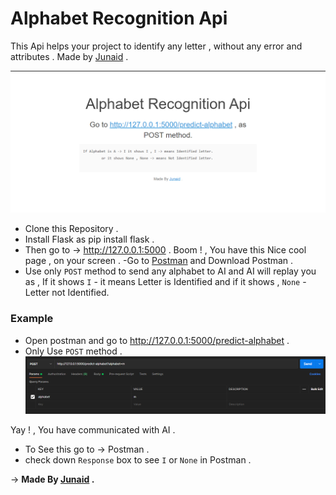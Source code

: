 # Alphabet Recognition Api

This Api helps your project to identify any letter , without any error and attributes . Made by [Junaid](https://abujuni.dev) .

![demo](/Screenshot.png)

- Clone this Repository .
- Install Flask as pip install flask .
- Then go to -> http://127.0.0.1:5000 .
  Boom ! , You have this Nice cool page , on your screen .
  -Go to [Postman](https://www.postman.com/downloads) and Download Postman .
- Use only `POST` method to send any alphabet to AI and AI will replay you as , If it shows `I` - it means Letter is Identified and if it shows , `None` - Letter not Identified.

### Example

- Open postman and go to http://127.0.0.1:5000/predict-alphabet .
- Only Use `POST` method .
  ![demo](/Screenshot2.png)

Yay ! , You have communicated with AI .

- To See this go to -> Postman .
- check down `Response` box to see `I` or `None` in Postman .

-> **Made By [Junaid](https://abujuni.dev) .**
